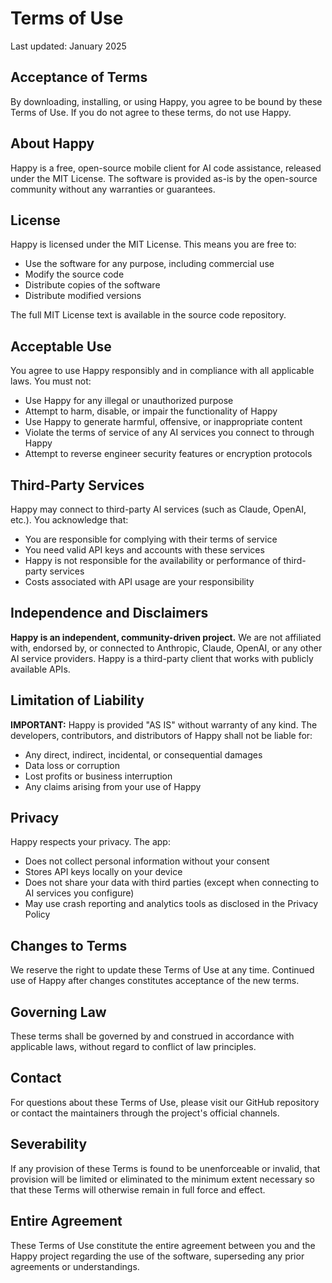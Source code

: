 # Terms of Use

Last updated: January 2025

## Acceptance of Terms

By downloading, installing, or using Happy, you agree to be bound by these Terms of Use. If you do not agree to these terms, do not use Happy.

## About Happy

Happy is a free, open-source mobile client for AI code assistance, released under the MIT License. The software is provided as-is by the open-source community without any warranties or guarantees.

## License

Happy is licensed under the MIT License. This means you are free to:

- Use the software for any purpose, including commercial use
- Modify the source code
- Distribute copies of the software
- Distribute modified versions

The full MIT License text is available in the source code repository.

## Acceptable Use

You agree to use Happy responsibly and in compliance with all applicable laws. You must not:

- Use Happy for any illegal or unauthorized purpose
- Attempt to harm, disable, or impair the functionality of Happy
- Use Happy to generate harmful, offensive, or inappropriate content
- Violate the terms of service of any AI services you connect to through Happy
- Attempt to reverse engineer security features or encryption protocols

## Third-Party Services

Happy may connect to third-party AI services (such as Claude, OpenAI, etc.). You acknowledge that:

- You are responsible for complying with their terms of service
- You need valid API keys and accounts with these services
- Happy is not responsible for the availability or performance of third-party services
- Costs associated with API usage are your responsibility

## Independence and Disclaimers

**Happy is an independent, community-driven project.** We are not affiliated with, endorsed by, or connected to Anthropic, Claude, OpenAI, or any other AI service providers. Happy is a third-party client that works with publicly available APIs.

## Limitation of Liability

**IMPORTANT:** Happy is provided "AS IS" without warranty of any kind. The developers, contributors, and distributors of Happy shall not be liable for:

- Any direct, indirect, incidental, or consequential damages
- Data loss or corruption
- Lost profits or business interruption
- Any claims arising from your use of Happy

## Privacy

Happy respects your privacy. The app:

- Does not collect personal information without your consent
- Stores API keys locally on your device
- Does not share your data with third parties (except when connecting to AI services you configure)
- May use crash reporting and analytics tools as disclosed in the Privacy Policy

## Changes to Terms

We reserve the right to update these Terms of Use at any time. Continued use of Happy after changes constitutes acceptance of the new terms.

## Governing Law

These terms shall be governed by and construed in accordance with applicable laws, without regard to conflict of law principles.

## Contact

For questions about these Terms of Use, please visit our GitHub repository or contact the maintainers through the project's official channels.

## Severability

If any provision of these Terms is found to be unenforceable or invalid, that provision will be limited or eliminated to the minimum extent necessary so that these Terms will otherwise remain in full force and effect.

## Entire Agreement

These Terms of Use constitute the entire agreement between you and the Happy project regarding the use of the software, superseding any prior agreements or understandings.